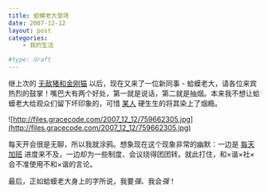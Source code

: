 ```yaml
---
title: 蛤蟆老大登场
date: 2007-12-12
layout: post
categories:
    - 我的生活

#type: draft
---
```


继上次的 [无敌猪和金刚猫]({{site.urls}}/posts/170/) 以后，现在又来了一位新同事 - 蛤蟆老大，请各位来宾热烈的鼓掌！嘴巴大有两个好处，第一就是说话，第二就是抽烟。本来我不想让蛤蟆老大给观众们留下坏印象的，可惜 [某人](http://www.yiyitoo.com) 硬生生的将其染上了烟瘾。

![http://files.gracecode.com/2007_12_12/759662305.jpg](http://files.gracecode.com/2007_12_12/759662305.jpg)

每天开会很是无聊，所以我就涂鸦。想象现在这个现象非常的幽默：一边是 [每天加班]({{site.urls}}/posts/302/) 进度来不及，一边却为一些制度、会议绕得团团转。就此打住，和×谐×社×会不准使用不和×谐的言论。

最后，正如蛤蟆老大身上的字所说，我要*强*、我会*强*！
